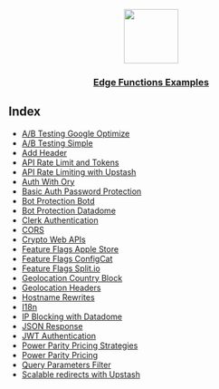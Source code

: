 <p align="center">
  <a href="https://vercel.com">
    <img src="https://assets.vercel.com/image/upload/v1588805858/repositories/vercel/logo.png" height="96">
    <h3 align="center">Edge Functions Examples</h3>
  </a>
</p>

## Index

- [A/B Testing Google Optimize](./ab-testing-google-optimize)
- [A/B Testing Simple](./ab-testing-simple)
- [Add Header](./add-header)
- [API Rate Limit and Tokens](./api-rate-limit-and-tokens)
- [API Rate Limiting with Upstash](./api-rate-limit)
- [Auth With Ory](./auth-with-ory)
- [Basic Auth Password Protection](./basic-auth-password)
- [Bot Protection Botd](./bot-protection-botd)
- [Bot Protection Datadome](./bot-protection-datadome)
- [Clerk Authentication](./clerk-authentication)
- [CORS](./cors)
- [Crypto Web APIs](./crypto)
- [Feature Flags Apple Store](./feature-flag-apple-store)
- [Feature Flags ConfigCat](./feature-flag-configcat)
- [Feature Flags Split.io](./feature-flag-split)
- [Geolocation Country Block](./geolocation-country-block)
- [Geolocation Headers](./geolocation)
- [Hostname Rewrites](./hostname-rewrites)
- [I18n](./i18n)
- [IP Blocking with Datadome](./ip-blocking-datadome)
- [JSON Response](./json-response)
- [JWT Authentication](./jwt-authentication)
- [Power Parity Pricing Strategies](./power-parity-pricing-strategies)
- [Power Parity Pricing](./power-parity-pricing)
- [Query Parameters Filter](./query-params-filter)
- [Scalable redirects with Upstash](./redirects-upstash)





